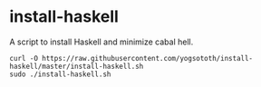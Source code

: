 install-haskell
===============

A script to install Haskell and minimize cabal hell.

```
curl -O https://raw.githubusercontent.com/yogsototh/install-haskell/master/install-haskell.sh
sudo ./install-haskell.sh
```

